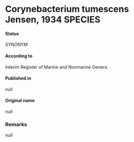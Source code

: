 Corynebacterium tumescens Jensen, 1934 SPECIES
=======

#### Status
SYNONYM

#### According to
Interim Register of Marine and Nonmarine Genera

#### Published in
null

#### Original name
null

### Remarks
null